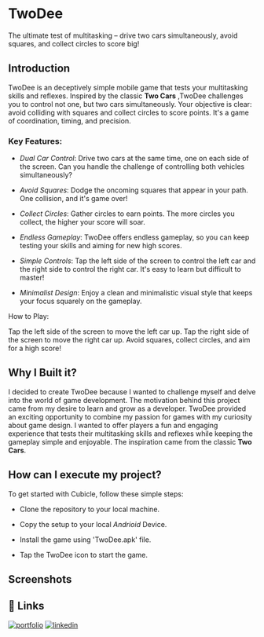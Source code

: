 
# TwoDee


The ultimate test of multitasking – drive two cars simultaneously, avoid squares, and collect circles to score big!
## Introduction

TwoDee is an  deceptively simple mobile game that tests your multitasking skills and reflexes. Inspired by the classic __Two Cars__ ,TwoDee challenges you to control not one, but two cars simultaneously. Your objective is clear: avoid colliding with squares and collect circles to score points. It's a game of coordination, timing, and precision.

### Key Features:

- _Dual Car Control_: Drive two cars at the same time, one on each side of the screen. Can you handle the challenge of controlling both vehicles simultaneously?

- _Avoid Squares_: Dodge the oncoming squares that appear in your path. One collision, and it's game over!

- _Collect Circles_: Gather circles to earn points. The more circles you collect, the higher your score will soar.

- _Endless Gameplay_: TwoDee offers endless gameplay, so you can keep testing your skills and aiming for new high scores.

- _Simple Controls_: Tap the left side of the screen to control the left car and the right side to control the right car. It's easy to learn but difficult to master!

- _Minimalist Design_: Enjoy a clean and minimalistic visual style that keeps your focus squarely on the gameplay.

How to Play:

Tap the left side of the screen to move the left car up.
Tap the right side of the screen to move the right car up.
Avoid squares, collect circles, and aim for a high score!
## Why I Built it?
I decided to create TwoDee because I wanted to challenge myself and delve into the world of game development. The motivation behind this project came from my desire to learn and grow as a developer. TwoDee provided an exciting opportunity to combine my passion for games with my curiosity about game design. 
I wanted to offer players a fun and engaging experience that tests their multitasking skills and reflexes while keeping the gameplay simple and enjoyable. The inspiration came from the classic __Two Cars__.



## How can I execute my project?

To get started with Cubicle, follow these simple steps:

- Clone the repository to your local machine.

- Copy the setup to your local _Andrioid_ Device.

-  Install the game using 'TwoDee.apk' file.

- Tap the TwoDee icon to start the game.
    
## Screenshots



## 🔗 Links
[![portfolio](https://img.shields.io/badge/my_portfolio-000?style=for-the-badge&logo=ko-fi&logoColor=white)](https://github.com/ankursinghbisht?tab=repositories)
[![linkedin](https://img.shields.io/badge/linkedin-0A66C2?style=for-the-badge&logo=linkedin&logoColor=white)](https://www.linkedin.com/in/ankursinghbisht/)

